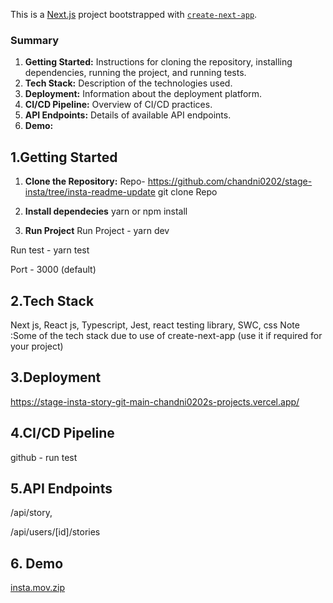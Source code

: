 This is a [Next.js](https://nextjs.org/) project bootstrapped with [`create-next-app`](https://github.com/vercel/next.js/tree/canary/packages/create-next-app).

### Summary

1. **Getting Started:** Instructions for cloning the repository, installing dependencies, running the project, and running tests.
2. **Tech Stack:** Description of the technologies used.
3. **Deployment:** Information about the deployment platform.
4. **CI/CD Pipeline:** Overview of CI/CD practices.
5. **API Endpoints:** Details of available API endpoints.
6. **Demo:**

## 1.Getting Started
1. **Clone the Repository:**
Repo- https://github.com/chandni0202/stage-insta/tree/insta-readme-update
git clone Repo

2. **Install dependecies**
yarn or npm install

3. **Run Project**
Run Project - yarn dev

Run test - yarn test

Port - 3000 (default)

## 2.Tech Stack

Next js,
React js,
Typescript,
Jest,
react testing library,
SWC,
css
Note :Some of the tech stack due to use of create-next-app (use it if required for your project)
## 3.Deployment
https://stage-insta-story-git-main-chandni0202s-projects.vercel.app/
## 4.CI/CD Pipeline
github - run test
## 5.API Endpoints
/api/story,

/api/users/[id]/stories

## 6. Demo

[insta.mov.zip](https://github.com/user-attachments/files/16551962/insta.mov.zip)



